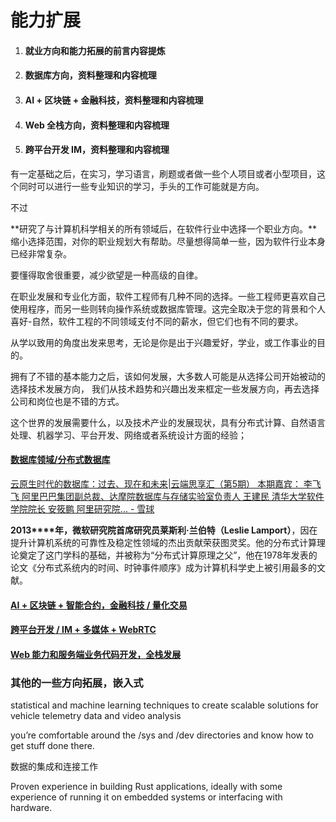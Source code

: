 # 能力扩展

1. #### 就业方向和能力拓展的前言内容提炼
2. #### 数据库方向，资料整理和内容梳理
3. #### AI + 区块链 + 金融科技，资料整理和内容梳理
4. #### Web 全栈方向，资料整理和内容梳理
5. #### 跨平台开发 IM，资料整理和内容梳理

有一定基础之后，在实习，学习语言，刷题或者做一些个人项目或者小型项目，这个同时可以进行一些专业知识的学习，手头的工作可能就是方向。

不过

**研究了与计算机科学相关的所有领域后，在软件行业中选择一个职业方向。**缩小选择范围，对你的职业规划大有帮助。尽量想得简单一些，因为软件行业本身已经非常复杂。

要懂得取舍很重要，减少欲望是一种高级的自律。

在职业发展和专业化方面，软件工程师有几种不同的选择。一些工程师更喜欢自己使用程序，而另一些则转向操作系统或数据库管理。这完全取决于您的背景和个人喜好-自然，软件工程的不同领域支付不同的薪水，但它们也有不同的要求。

从学以致用的角度出发来思考，无论是你是出于兴趣爱好，学业，或工作事业的目的。

拥有了不错的基本能力之后，该如何发展，大多数人可能是从选择公司开始被动的选择技术发展方向， 我们从技术趋势和兴趣出发来框定一些发展方向，再去选择公司和岗位也是不错的方式。

这个世界的发展需要什么，以及技术产业的发展现状，具有分布式计算、自然语言处理、机器学习、平台开发、网络或者系统设计方面的经验；

#### [数据库领域/分布式数据库](craftdocs://open?blockId=EA45A9BF-934A-4F63-BAE1-3E10EAA50DAB&spaceId=cfe4d8ac-b1b3-3abe-9e76-468303587884)

[云原生时代的数据库：过去、现在和未来|云端思享汇（第5期） 本期嘉宾： 李飞飞 阿里巴巴集团副总裁、达摩院数据库与存储实验室负责人 王建民 清华大学软件学院院长 安筱鹏 阿里研究院... - 雪球](https://xueqiu.com/1527849020/198010099)

**2013****年，微软研究院首席研究员莱斯利·兰伯特（Leslie Lamport）**，因在提升计算机系统的可靠性及稳定性领域的杰出贡献荣获图灵奖。他的分布式计算理论奠定了这门学科的基础，并被称为“分布式计算原理之父”，他在1978年发表的论文《分布式系统内的时间、时钟事件顺序》成为计算机科学史上被引用最多的文献。

#### [AI + 区块链 + 智能合约，金融科技 / 量化交易](craftdocs://open?blockId=7EB8A30B-CE2B-4DC3-B338-4C7238F2BBF7&spaceId=cfe4d8ac-b1b3-3abe-9e76-468303587884)

#### [跨平台开发 / IM + 多媒体 + WebRTC](craftdocs://open?blockId=7854550C-209F-4F92-B9B1-E3F8954C9B28&spaceId=cfe4d8ac-b1b3-3abe-9e76-468303587884)

#### [Web 能力和服务端业务代码开发，全栈发展](craftdocs://open?blockId=65C3883D-6A8E-4689-B333-30DB36E9D86B&spaceId=cfe4d8ac-b1b3-3abe-9e76-468303587884)

### 其他的一些方向拓展，嵌入式

statistical and machine learning techniques to create scalable solutions for vehicle telemetry data and video analysis

you’re comfortable around the /sys and /dev directories and know how to get stuff done there.

数据的集成和连接工作

Proven experience in building Rust applications, ideally with some experience of running it on embedded systems or interfacing with hardware.
